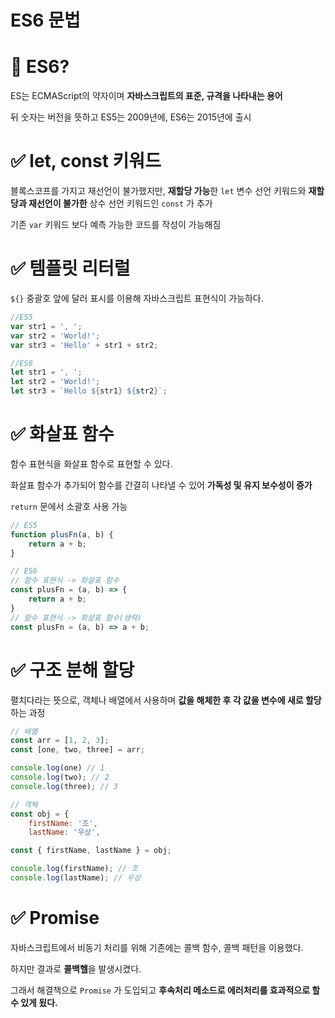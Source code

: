 # ES6 문법

# 📌 ES6?

ES는 ECMAScript의 약자이며 **자바스크립트의 표준, 규격을 나타내는 용어**

뒤 숫자는 버전을 뜻하고 ES5는 2009년에, ES6는 2015년에 출시

# ✅ let, const 키워드

블록스코프를 가지고 재선언이 불가했지만, **재할당 가능**한 `let` 변수 선언 키워드와 **재할당과 재선언이 불가한** 상수 선언 키워드인 `const` 가 추가

기존 `var` 키워드 보다 예측 가능한 코드를 작성이 가능해짐

# ✅ 템플릿 리터럴

`${}` 중괄호 앞에 달러 표시를 이용해 자바스크립트 표현식이 가능하다.

```jsx
//ES5
var str1 = ', ';
var str2 = 'World!';
var str3 = 'Hello' + str1 + str2;

//ES6
let str1 = ', ';
let str2 = 'World!';
let str3 = `Hello ${str1} ${str2}`;
```

# ✅ 화살표 함수

함수 표현식을 화살표 함수로 표현할 수 있다.

화살표 함수가 추가되어 함수를 간결히 나타낼 수 있어 **가독성 및 유지 보수성이 증가**

`return` 문에서 소괄호 사용 가능

```jsx
// ES5
function plusFn(a, b) {
	return a + b;
}

// ES6
// 함수 표현식 -> 화살표 함수
const plusFn = (a, b) => {
	return a + b;
}
// 함수 표현식 -> 화살표 함수(생략)
const plusFn = (a, b) => a + b;
```

# ✅ ****구조 분해 할당****

펼치다라는 뜻으로, 객체나 배열에서 사용하며 **값을 해체한 후 각 값을 변수에 새로 할당**하는 과정

```jsx
// 배열
const arr = [1, 2, 3];
const [one, two, three] = arr;

console.log(one) // 1
console.log(two); // 2
console.log(three); // 3

// 객체
const obj = {
	firstName: '조',
	lastName: '우상',

const { firstName, lastName } = obj;

console.log(firstName); // 조
console.log(lastName); // 우상 
```

# ✅ Promise

자바스크립트에서 비동기 처리를 위해 기존에는 콜백 함수, 콜백 패턴을 이용했다.

하지만 결과로 **콜백헬**을 발생시켰다.

그래서 해결책으로 `Promise` 가 도입되고 **후속처리 메소드로 에러처리를 효과적으로 할 수 있게 됬다.**